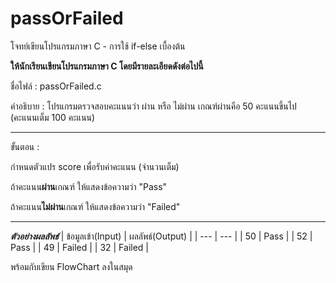 # passOrFailed
โจทย์เขียนโปรแกรมภาษา C - การใช้ if-else เบื้องต้น

**ให้นักเรียนเขียนโปรแกรมภาษา C โดยมีรายละเอียดดังต่อไปนี้**

ชื่อไฟล์ : passOrFailed.c

คำอธิบาย : โปรแกรมตรวจสอบคะแนนว่า ผ่าน หรือ ไม่ผ่าน เกณฑ์ผ่านคือ 50 คะแนนขึ้นไป (คะแนนเต็ม 100 คะแนน)

---

ขั้นตอน :

กำหนดตัวแปร score เพื่อรับค่าคะแนน (จำนวนเต็ม)

ถ้าคะแนน**ผ่าน**เกณฑ์ ให้แสดงข้อความว่า "Pass"

ถ้าคะแนน**ไม่ผ่าน**เกณฑ์ ให้แสดงข้อความว่า "Failed"

---

***ตัวอย่างผลลัพธ์***
| ข้อมูลเข้า(Input) | ผลลัพธ์(Output) |
| --- | --- |
| 50 | Pass |
| 52 | Pass |
| 49 | Failed |
| 32 | Failed |

พร้อมกับเขียน FlowChart ลงในสมุด
